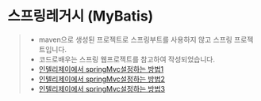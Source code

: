 # 스프링레거시 (MyBatis)

>  - maven으로 생성된 프로젝트로 스프링부트를 사용하지 않고 스프링 프로젝트입니다.
>  - 코드로배우는 스프링 웹프로젝트를 참고하여 작성되었습니다.
>  - [인텔리제이에서 springMvc설정하는 방법1](https://glow153.tistory.com/25)
>  - [인텔리제이에서 springMvc설정하는 방법2](https://jeeneee.dev/spring/spring-project-intellij/)
>  - [인텔리제이에서 springMvc설정하는 방법3](https://whitepaek.tistory.com/56)
 